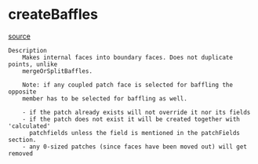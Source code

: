 # createBaffles

[source](github.com/OpenFOAM-jp/OpenFOAM-utilities-tutorials-jp/blob/master/v1906/mesh/manipulation/createBaffles/createBaffles.C/createBaffles.C)

```
Description
    Makes internal faces into boundary faces. Does not duplicate points, unlike
    mergeOrSplitBaffles.

    Note: if any coupled patch face is selected for baffling the opposite
    member has to be selected for baffling as well.

    - if the patch already exists will not override it nor its fields
    - if the patch does not exist it will be created together with 'calculated'
      patchfields unless the field is mentioned in the patchFields section.
    - any 0-sized patches (since faces have been moved out) will get removed


```

